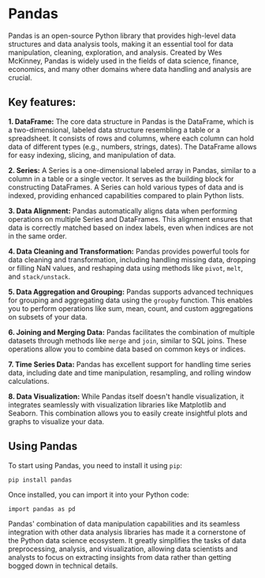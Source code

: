 # Pandas

Pandas is an open-source Python library that provides high-level data structures and data analysis tools, making it an essential tool for data manipulation, cleaning, exploration, and analysis. Created by Wes McKinney, Pandas is widely used in the fields of data science, finance, economics, and many other domains where data handling and analysis are crucial.

## Key features:

**1. DataFrame:** The core data structure in Pandas is the DataFrame, which is a two-dimensional, labeled data structure resembling a table or a spreadsheet. It consists of rows and columns, where each column can hold data of different types (e.g., numbers, strings, dates). The DataFrame allows for easy indexing, slicing, and manipulation of data.

**2. Series:** A Series is a one-dimensional labeled array in Pandas, similar to a column in a table or a single vector. It serves as the building block for constructing DataFrames. A Series can hold various types of data and is indexed, providing enhanced capabilities compared to plain Python lists.

**3. Data Alignment:** Pandas automatically aligns data when performing operations on multiple Series and DataFrames. This alignment ensures that data is correctly matched based on index labels, even when indices are not in the same order.

**4. Data Cleaning and Transformation:** Pandas provides powerful tools for data cleaning and transformation, including handling missing data, dropping or filling NaN values, and reshaping data using methods like `pivot`, `melt`, and `stack/unstack`.

**5. Data Aggregation and Grouping:** Pandas supports advanced techniques for grouping and aggregating data using the `groupby` function. This enables you to perform operations like sum, mean, count, and custom aggregations on subsets of your data.

**6. Joining and Merging Data:** Pandas facilitates the combination of multiple datasets through methods like `merge` and `join`, similar to SQL joins. These operations allow you to combine data based on common keys or indices.

**7. Time Series Data:** Pandas has excellent support for handling time series data, including date and time manipulation, resampling, and rolling window calculations.

**8. Data Visualization:** While Pandas itself doesn't handle visualization, it integrates seamlessly with visualization libraries like Matplotlib and Seaborn. This combination allows you to easily create insightful plots and graphs to visualize your data.

## Using Pandas

To start using Pandas, you need to install it using `pip`:

```pip install pandas```

Once installed, you can import it into your Python code:

```import pandas as pd```

Pandas' combination of data manipulation capabilities and its seamless integration with other data analysis libraries has made it a cornerstone of the Python data science ecosystem. It greatly simplifies the tasks of data preprocessing, analysis, and visualization, allowing data scientists and analysts to focus on extracting insights from data rather than getting bogged down in technical details.
